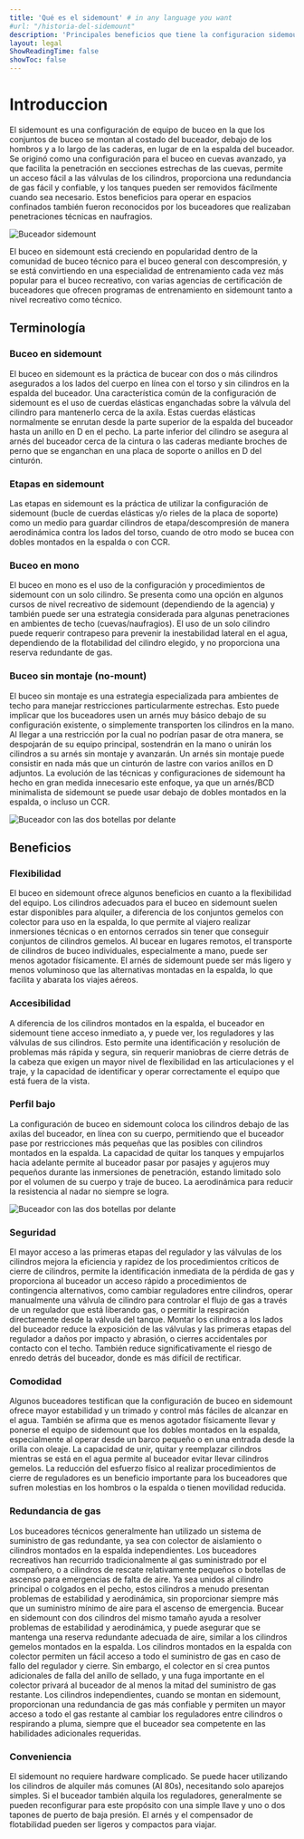 ```yaml
---
title: 'Qué es el sidemount' # in any language you want
#url: "/historia-del-sidemount"
description: 'Principales beneficios que tiene la configuracion sidemount en el buceo'
layout: legal
ShowReadingTime: false
showToc: false
---
```




# Introduccion
El sidemount es una configuración de equipo de buceo en la que los conjuntos de buceo se montan al costado del buceador, debajo de los hombros y a lo largo de las caderas, en lugar de en la espalda del buceador. Se originó como una configuración para el buceo en cuevas avanzado, ya que facilita la penetración en secciones estrechas de las cuevas, permite un acceso fácil a las válvulas de los cilindros, proporciona una redundancia de gas fácil y confiable, y los tanques pueden ser removidos fácilmente cuando sea necesario. Estos beneficios para operar en espacios confinados también fueron reconocidos por los buceadores que realizaban penetraciones técnicas en naufragios.

![Buceador sidemount](/que_es/Sidemount_032_Photo_by_Pete_Nawrocky.jpg)


El buceo en sidemount está creciendo en popularidad dentro de la comunidad de buceo técnico para el buceo general con descompresión, y se está convirtiendo en una especialidad de entrenamiento cada vez más popular para el buceo recreativo, con varias agencias de certificación de buceadores que ofrecen programas de entrenamiento en sidemount tanto a nivel recreativo como técnico.

## Terminología
### Buceo en sidemount

El buceo en sidemount es la práctica de bucear con dos o más cilindros asegurados a los lados del cuerpo en línea con el torso y sin cilindros en la espalda del buceador. Una característica común de la configuración de sidemount es el uso de cuerdas elásticas enganchadas sobre la válvula del cilindro para mantenerlo cerca de la axila. Estas cuerdas elásticas normalmente se enrutan desde la parte superior de la espalda del buceador hasta un anillo en D en el pecho. La parte inferior del cilindro se asegura al arnés del buceador cerca de la cintura o las caderas mediante broches de perno que se enganchan en una placa de soporte o anillos en D del cinturón.

### Etapas en sidemount

Las etapas en sidemount es la práctica de utilizar la configuración de sidemount (bucle de cuerdas elásticas y/o rieles de la placa de soporte) como un medio para guardar cilindros de etapa/descompresión de manera aerodinámica contra los lados del torso, cuando de otro modo se bucea con dobles montados en la espalda o con CCR.

### Buceo en mono

El buceo en mono es el uso de la configuración y procedimientos de sidemount con un solo cilindro. Se presenta como una opción en algunos cursos de nivel recreativo de sidemount (dependiendo de la agencia) y también puede ser una estrategia considerada para algunas penetraciones en ambientes de techo (cuevas/naufragios). El uso de un solo cilindro puede requerir contrapeso para prevenir la inestabilidad lateral en el agua, dependiendo de la flotabilidad del cilindro elegido, y no proporciona una reserva redundante de gas.

### Buceo sin montaje (no-mount)

El buceo sin montaje es una estrategia especializada para ambientes de techo para manejar restricciones particularmente estrechas. Esto puede implicar que los buceadores usen un arnés muy básico debajo de su configuración existente, o simplemente transporten los cilindros en la mano. Al llegar a una restricción por la cual no podrían pasar de otra manera, se despojarán de su equipo principal, sostendrán en la mano o unirán los cilindros a su arnés sin montaje y avanzarán. Un arnés sin montaje puede consistir en nada más que un cinturón de lastre con varios anillos en D adjuntos. La evolución de las técnicas y configuraciones de sidemount ha hecho en gran medida innecesario este enfoque, ya que un arnés/BCD minimalista de sidemount se puede usar debajo de dobles montados en la espalda, o incluso un CCR.

![Buceador con las dos botellas por delante](/que_es/Sidemount_cylinder_partial_removal-crop.jpg)


## Beneficios
### Flexibilidad
El buceo en sidemount ofrece algunos beneficios en cuanto a la flexibilidad del equipo. Los cilindros adecuados para el buceo en sidemount suelen estar disponibles para alquiler, a diferencia de los conjuntos gemelos con colector para uso en la espalda, lo que permite al viajero realizar inmersiones técnicas o en entornos cerrados sin tener que conseguir conjuntos de cilindros gemelos. Al bucear en lugares remotos, el transporte de cilindros de buceo individuales, especialmente a mano, puede ser menos agotador físicamente. El arnés de sidemount puede ser más ligero y menos voluminoso que las alternativas montadas en la espalda, lo que facilita y abarata los viajes aéreos.

### Accesibilidad
A diferencia de los cilindros montados en la espalda, el buceador en sidemount tiene acceso inmediato a, y puede ver, los reguladores y las válvulas de sus cilindros. Esto permite una identificación y resolución de problemas más rápida y segura, sin requerir maniobras de cierre detrás de la cabeza que exigen un mayor nivel de flexibilidad en las articulaciones y el traje, y la capacidad de identificar y operar correctamente el equipo que está fuera de la vista.

### Perfil bajo
La configuración de buceo en sidemount coloca los cilindros debajo de las axilas del buceador, en línea con su cuerpo, permitiendo que el buceador pase por restricciones más pequeñas que las posibles con cilindros montados en la espalda. La capacidad de quitar los tanques y empujarlos hacia adelante permite al buceador pasar por pasajes y agujeros muy pequeños durante las inmersiones de penetración, estando limitado solo por el volumen de su cuerpo y traje de buceo. La aerodinámica para reducir la resistencia al nadar no siempre se logra.

![Buceador con las dos botellas por delante](/que_es/Technical_wreck_penetration_training_course.jpg)


### Seguridad
El mayor acceso a las primeras etapas del regulador y las válvulas de los cilindros mejora la eficiencia y rapidez de los procedimientos críticos de cierre de cilindros, permite la identificación inmediata de la pérdida de gas y proporciona al buceador un acceso rápido a procedimientos de contingencia alternativos, como cambiar reguladores entre cilindros, operar manualmente una válvula de cilindro para controlar el flujo de gas a través de un regulador que está liberando gas, o permitir la respiración directamente desde la válvula del tanque. Montar los cilindros a los lados del buceador reduce la exposición de las válvulas y las primeras etapas del regulador a daños por impacto y abrasión, o cierres accidentales por contacto con el techo. También reduce significativamente el riesgo de enredo detrás del buceador, donde es más difícil de rectificar.

### Comodidad
Algunos buceadores testifican que la configuración de buceo en sidemount ofrece mayor estabilidad y un trimado y control más fáciles de alcanzar en el agua. También se afirma que es menos agotador físicamente llevar y ponerse el equipo de sidemount que los dobles montados en la espalda, especialmente al operar desde un barco pequeño o en una entrada desde la orilla con oleaje. La capacidad de unir, quitar y reemplazar cilindros mientras se está en el agua permite al buceador evitar llevar cilindros gemelos. La reducción del esfuerzo físico al realizar procedimientos de cierre de reguladores es un beneficio importante para los buceadores que sufren molestias en los hombros o la espalda o tienen movilidad reducida.

### Redundancia de gas
Los buceadores técnicos generalmente han utilizado un sistema de suministro de gas redundante, ya sea con colector de aislamiento o cilindros montados en la espalda independientes. Los buceadores recreativos han recurrido tradicionalmente al gas suministrado por el compañero, o a cilindros de rescate relativamente pequeños o botellas de ascenso para emergencias de falta de aire. Ya sea unidos al cilindro principal o colgados en el pecho, estos cilindros a menudo presentan problemas de estabilidad y aerodinámica, sin proporcionar siempre más que un suministro mínimo de aire para el ascenso de emergencia. Bucear en sidemount con dos cilindros del mismo tamaño ayuda a resolver problemas de estabilidad y aerodinámica, y puede asegurar que se mantenga una reserva redundante adecuada de aire, similar a los cilindros gemelos montados en la espalda. Los cilindros montados en la espalda con colector permiten un fácil acceso a todo el suministro de gas en caso de fallo del regulador y cierre. Sin embargo, el colector en sí crea puntos adicionales de falla del anillo de sellado, y una fuga importante en el colector privará al buceador de al menos la mitad del suministro de gas restante. Los cilindros independientes, cuando se montan en sidemount, proporcionan una redundancia de gas más confiable y permiten un mayor acceso a todo el gas restante al cambiar los reguladores entre cilindros o respirando a pluma, siempre que el buceador sea competente en las habilidades adicionales requeridas.

### Conveniencia
El sidemount no requiere hardware complicado. Se puede hacer utilizando los cilindros de alquiler más comunes (Al 80s), necesitando solo aparejos simples. Si el buceador también alquila los reguladores, generalmente se pueden reconfigurar para este propósito con una simple llave y uno o dos tapones de puerto de baja presión. El arnés y el compensador de flotabilidad pueden ser ligeros y compactos para viajar.


